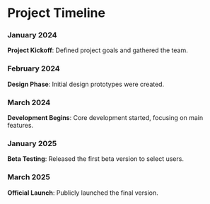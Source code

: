 # Project Timeline

<div class="timeline">

<div class="timeline-item">
  <h3>January 2024</h3>
  <p><strong>Project Kickoff</strong>: Defined project goals and gathered the team.</p>
</div>

<div class="timeline-item">
  <h3>February 2024</h3>
  <p><strong>Design Phase</strong>: Initial design prototypes were created.</p>
</div>

<div class="timeline-item">
  <h3>March 2024</h3>
  <p><strong>Development Begins</strong>: Core development started, focusing on main features.</p>
</div>

<div class="timeline-item">
  <h3>January 2025</h3>
  <p><strong>Beta Testing</strong>: Released the first beta version to select users.</p>
</div>

<div class="timeline-item">
  <h3>March 2025</h3>
  <p><strong>Official Launch</strong>: Publicly launched the final version.</p>
</div>

</div>
